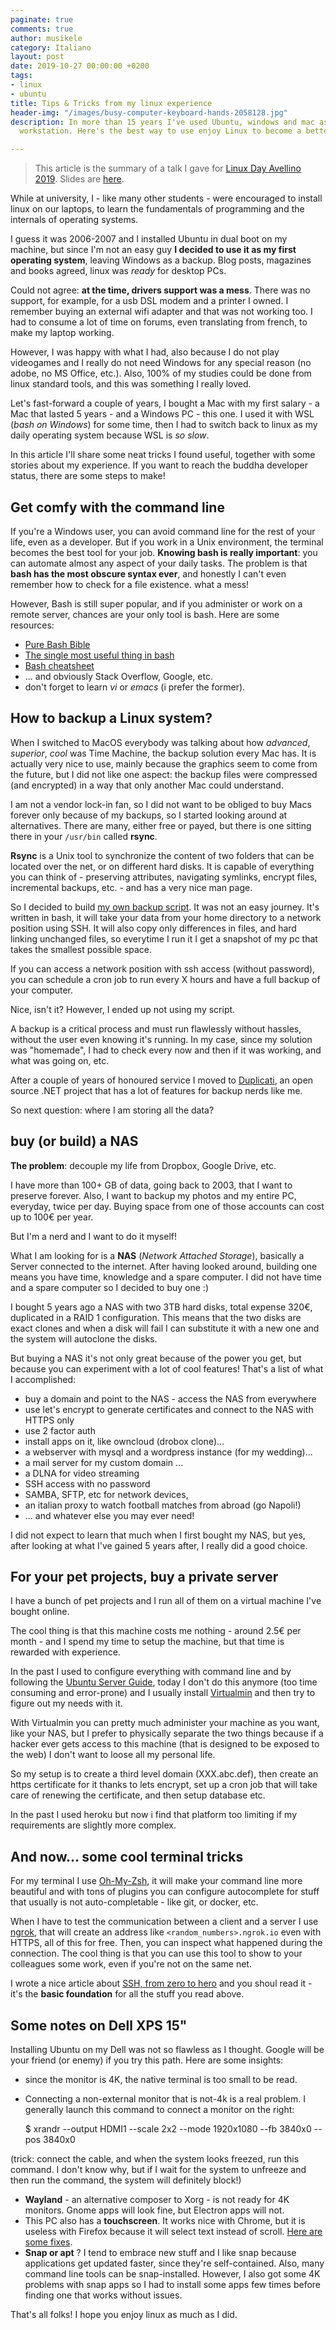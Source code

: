 ```yaml
---
paginate: true
comments: true
author: musikele
category: Italiano
layout: post
date: 2019-10-27 00:00:00 +0200
tags:
- linux
- ubuntu
title: Tips & Tricks from my linux experience
header-img: "/images/busy-computer-keyboard-hands-2058128.jpg"
description: In more than 15 years I've used Ubuntu, windows and mac as my desktop
  workstation. Here's the best way to use enjoy Linux to become a better developer!

---
```

> This article is the summary of a talk I gave for [Linux Day Avellino 2019](https://www.facebook.com/events/686761111828223/permalink/686775338493467/). Slides are [here](https://show.zohopublic.com/publish/h93fsd5b97c46dd57465e9769d542c3871bea). 

While at university, I - like many other students - were encouraged to install linux on our laptops, to learn the fundamentals of programming and the internals of operating systems.

I guess it was 2006-2007 and I installed Ubuntu in dual boot on my machine, but since I'm not an easy guy **I decided to use it as my first operating system**, leaving Windows as a backup. Blog posts, magazines and books agreed, linux was _ready_ for desktop PCs.

Could not agree: **at the time, drivers support was a mess**. There was no support, for example, for a usb DSL modem and a printer I owned. I remember buying an external wifi adapter and that was not working too. I had to consume a lot of time on forums, even translating from french, to make my laptop working.

However, I was happy with what I had, also because I do not play videogames and I really do not need Windows for any special reason (no adobe, no MS Office, etc.). Also, 100% of my studies could be done from linux standard tools, and this was something I really loved.

Let's fast-forward a couple of years, I bought a Mac with my first salary - a Mac that lasted 5 years - and a Windows PC - this one. I used it with WSL (_bash on Windows_) for some time, then I had to switch back to linux as my daily operating system because WSL is _so slow_.

In this article I'll share some neat tricks I found useful, together with some stories about my experience. If you want to reach the buddha developer status, there are some steps to make!

## Get comfy with the command line

If you're a Windows user, you can avoid command line for the rest of your life, even as a developer. But if you work in a Unix environment, the terminal becomes the best tool for your job. **Knowing bash is really important**: you can automate almost any aspect of your daily tasks. The problem is that **bash has the most obscure syntax ever**, and honestly I can't even remember how to check for a file existence. what a mess!

However, Bash is still super popular, and if you administer or work on a remote server, chances are your only tool is bash. Here are some resources:

* [Pure Bash Bible](https://github.com/dylanaraps/pure-bash-bible)
* [The single most useful thing in bash](https://coderwall.com/p/oqtj8w/the-single-most-useful-thing-in-bash)
* [Bash cheatsheet](https://devhints.io/bash)
* ... and obviously Stack Overflow, Google, etc.
* don't forget to learn _vi_ or _emacs_ (i prefer the former). 

## How to backup a Linux system?

When I switched to MacOS everybody was talking about how _advanced_, _superior_, _cool_ was Time Machine, the backup solution every Mac has. It is actually very nice to use, mainly because the graphics seem to come from the future, but I did not like one aspect: the backup files were compressed (and encrypted) in a way that only another Mac could understand.

I am not a vendor lock-in fan, so I did not want to be obliged to buy Macs forever only because of my backups, so I started looking around at alternatives. There are many, either free or payed, but there is one sitting there in your `/usr/bin` called **rsync**.

**Rsync** is a Unix tool to synchronize the content of two folders that can be located over the net, or on different hard disks. It is capable of everything you can think of - preserving attributes, navigating symlinks, encrypt files, incremental backups, etc. - and has a very nice man page.

So I decided to build [my own backup script](https://github.com/musikele/backupscript). It was not an easy journey. It's written in bash, it will take your data from your home directory to a network position using SSH. It will also copy only differences in files, and hard linking unchanged files, so everytime I run it I get a snapshot of my pc that takes the smallest possible space.

If you can access a network position with ssh access (without password), you can schedule a cron job to run every X hours and have a full backup of your computer.

Nice, isn't it? However, I ended up not using my script. 

A backup is a critical process and must run flawlessly without hassles, without the user even knowing it's running. In my case, since my solution was "homemade", I had to check every now and then if it was working, and what was going on, etc. 

After a couple of years of honoured service I moved to [Duplicati](https://www.duplicati.com/), an open source .NET project that has a lot of features for backup nerds like me.

So next question: where I am storing all the data?

## buy (or build) a NAS

**The problem**: decouple my life from Dropbox, Google Drive, etc.

I have more than 100+ GB of data, going back to 2003, that I want to preserve forever. Also, I want to backup my photos and my entire PC, everyday, twice per day. Buying space from one of those accounts can cost up to 100€ per year.

But I'm a nerd and I want to do it myself!

What I am looking for is a **NAS** (_Network Attached Storage_), basically a Server connected to the internet. After having looked around, building one means you have time,  knowledge and a spare computer. I did not have time and a spare computer so I decided to buy one :)

I bought 5 years ago a NAS with two 3TB hard disks, total expense 320€, duplicated in a RAID 1 configuration. This means that the two disks are exact clones and when a disk will fail I can substitute it with a new one and the system will autoclone the disks.

But buying a NAS it's not only great because of the power you get, but because you can experiment with a lot of cool features! That's a list of what I accomplished:

* buy a domain and point to the NAS - access the NAS from everywhere
* use let's encrypt to generate certificates and connect to the NAS with HTTPS only
* use 2 factor auth
* install apps on it, like owncloud (drobox clone)...
* a webserver with mysql and a wordpress instance (for my wedding)...
* a mail server for my custom domain ...
* a DLNA for video streaming
* SSH access with no password
* SAMBA, SFTP, etc for network devices,
* an italian proxy to watch football matches from abroad (go Napoli!)
* ... and whatever else you may ever need!

I did not expect to learn that much when I first bought my NAS, but yes, after looking at what I've gained 5 years after, I really did a good choice.

## For your pet projects, buy a private server

I have a bunch of pet projects and I run all of them on a virtual machine I've bought online.

The cool thing is that this machine costs me nothing - around 2.5€ per month - and I spend my time to setup the machine, but that time is rewarded with experience.

In the past I used to configure everything with command line and by following the [Ubuntu Server Guide](https://help.ubuntu.com/lts/serverguide/), today I don't do this anymore (too time consuming and error-prone) and I usually install [Virtualmin](https://www.virtualmin.com/) and then try to figure out my needs with it.

With Virtualmin you can pretty much administer your machine as you want, like your NAS, but I prefer to physically separate the two things because if a hacker ever gets access to this machine (that is designed to be exposed to the web) I don't want to loose all my personal life.

So my setup is to create a third level domain (XXX.abc.def), then create an https certificate for it thanks to lets encrypt, set up a cron job that will take care of renewing the certificate, and then setup database etc.

In the past I used heroku but now i find that platform too limiting if my requirements are slightly more complex.

## And now... some cool terminal tricks

For my terminal I use [Oh-My-Zsh](https://ohmyz.sh/), it will make your command line more beautiful and with tons of plugins you can configure autocomplete for stuff that usually is not auto-completable - like git, or docker, etc.

When I have to test the communication between a client and a server I use [ngrok](), that will create an address like `<random_numbers>.ngrok.io` even with HTTPS, all of this for free. Then, you can inspect what happened during the connection. The cool thing is that you can use this tool to show to your colleagues some work, even if you're not on the same net.

I wrote a nice article about [SSH, from zero to hero](https://michelenasti.com/2019/04/03/ssh-cheatsheet-from-zero-to-hero.html) and you shoul read it - it's the **basic foundation** for all the stuff you read above. 

## Some notes on Dell XPS 15"

Installing Ubuntu on my Dell was not so flawless as I thought. Google will be your friend (or enemy) if you try this path. Here are some insights:

* since the monitor is 4K, the native terminal is too small to be read.
* Connecting a non-external monitor that is not-4k is a real problem. I generally launch this command to connect a monitor on the right:

    $ xrandr --output HDMI1 --scale 2x2 --mode 1920x1080 --fb 3840x0 --pos 3840x0

(trick: connect the cable, and when the system looks freezed, run this command. I don't know why, but if I wait for the system to unfreeze and then run the command, the system will definitely block!)

* **Wayland** - an alternative composer to Xorg - is not ready for 4K monitors. Gnome apps will look fine, but Electron apps will not.
* This PC also has a **touchscreen**. It works nice with Chrome, but it is useless with Firefox because it will select text instead of scroll. [Here are some fixes](https://superuser.com/questions/1151161/enable-touch-scrolling-in-firefox).
* **Snap or apt** ? I tend to embrace new stuff and I like snap because applications get updated faster, since they're self-contained. Also, many command line tools can be snap-installed. However, I also got some 4K problems with snap apps so I had to install some apps few times before finding one that works without issues.

That's all folks! I hope you enjoy linux as much as I did. 